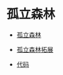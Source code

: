 # 孤立森林

- [孤立森林](https://cs.nju.edu.cn/zhouzh/zhouzh.files/publication/icdm08b.pdf)

- [孤立森林拓展](https://arxiv.org/pdf/1811.02141.pdf)

- [代码](https://github.com/sahandha/eif)
